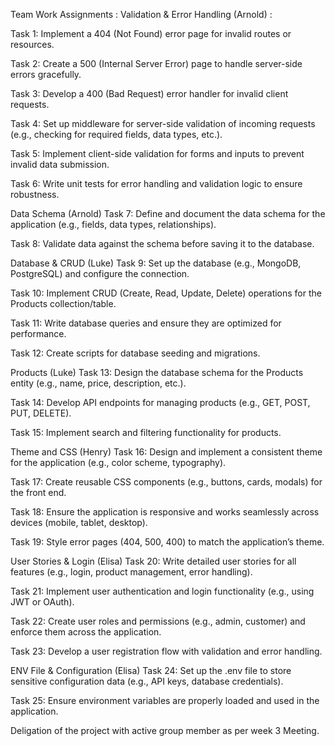Team Work Assignments : 
Validation & Error Handling (Arnold) :

Task 1: Implement a 404 (Not Found) error page for invalid routes or resources.

Task 2: Create a 500 (Internal Server Error) page to handle server-side errors gracefully.

Task 3: Develop a 400 (Bad Request) error handler for invalid client requests.

Task 4: Set up middleware for server-side validation of incoming requests (e.g., checking for required fields, data types, etc.).

Task 5: Implement client-side validation for forms and inputs to prevent invalid data submission.

Task 6: Write unit tests for error handling and validation logic to ensure robustness.

Data Schema (Arnold)
Task 7: Define and document the data schema for the application (e.g., fields, data types, relationships).

Task 8: Validate data against the schema before saving it to the database.

Database & CRUD (Luke)
Task 9: Set up the database (e.g., MongoDB, PostgreSQL) and configure the connection.

Task 10: Implement CRUD (Create, Read, Update, Delete) operations for the Products collection/table.

Task 11: Write database queries and ensure they are optimized for performance.

Task 12: Create scripts for database seeding and migrations.

Products (Luke)
Task 13: Design the database schema for the Products entity (e.g., name, price, description, etc.).

Task 14: Develop API endpoints for managing products (e.g., GET, POST, PUT, DELETE).

Task 15: Implement search and filtering functionality for products.

Theme and CSS (Henry)
Task 16: Design and implement a consistent theme for the application (e.g., color scheme, typography).

Task 17: Create reusable CSS components (e.g., buttons, cards, modals) for the front end.

Task 18: Ensure the application is responsive and works seamlessly across devices (mobile, tablet, desktop).

Task 19: Style error pages (404, 500, 400) to match the application’s theme.

User Stories & Login (Elisa)
Task 20: Write detailed user stories for all features (e.g., login, product management, error handling).

Task 21: Implement user authentication and login functionality (e.g., using JWT or OAuth).

Task 22: Create user roles and permissions (e.g., admin, customer) and enforce them across the application.

Task 23: Develop a user registration flow with validation and error handling.

ENV File & Configuration (Elisa)
Task 24: Set up the .env file to store sensitive configuration data (e.g., API keys, database credentials).

Task 25: Ensure environment variables are properly loaded and used in the application.


Deligation of the project with active group member as per week 3 Meeting.
